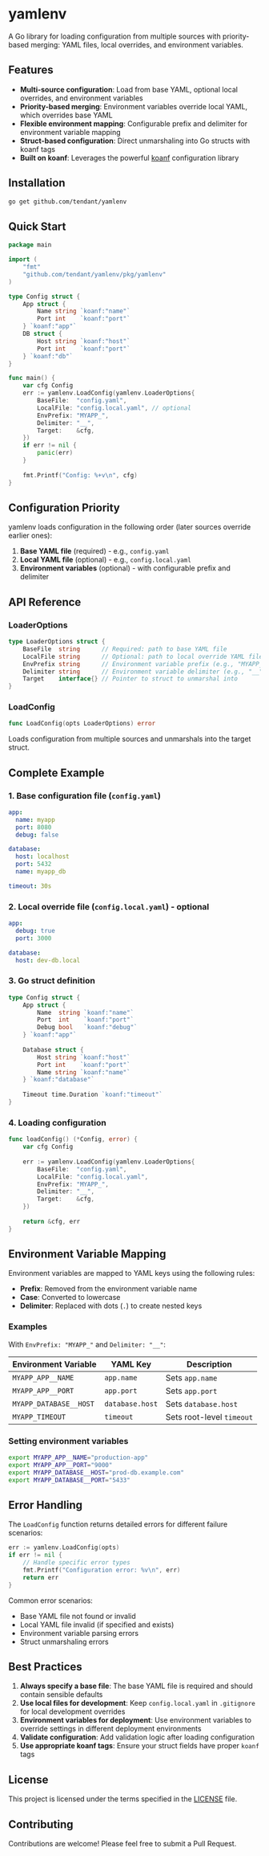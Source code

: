 # yamlenv

A Go library for loading configuration from multiple sources with priority-based merging: YAML files, local overrides, and environment variables.

## Features

- **Multi-source configuration**: Load from base YAML, optional local overrides, and environment variables
- **Priority-based merging**: Environment variables override local YAML, which overrides base YAML
- **Flexible environment mapping**: Configurable prefix and delimiter for environment variable mapping
- **Struct-based configuration**: Direct unmarshaling into Go structs with koanf tags
- **Built on koanf**: Leverages the powerful [koanf](https://github.com/knadh/koanf) configuration library

## Installation

```bash
go get github.com/tendant/yamlenv
```

## Quick Start

```go
package main

import (
    "fmt"
    "github.com/tendant/yamlenv/pkg/yamlenv"
)

type Config struct {
    App struct {
        Name string `koanf:"name"`
        Port int    `koanf:"port"`
    } `koanf:"app"`
    DB struct {
        Host string `koanf:"host"`
        Port int    `koanf:"port"`
    } `koanf:"db"`
}

func main() {
    var cfg Config
    err := yamlenv.LoadConfig(yamlenv.LoaderOptions{
        BaseFile:  "config.yaml",
        LocalFile: "config.local.yaml", // optional
        EnvPrefix: "MYAPP_",
        Delimiter: "__",
        Target:    &cfg,
    })
    if err != nil {
        panic(err)
    }
    
    fmt.Printf("Config: %+v\n", cfg)
}
```

## Configuration Priority

yamlenv loads configuration in the following order (later sources override earlier ones):

1. **Base YAML file** (required) - e.g., `config.yaml`
2. **Local YAML file** (optional) - e.g., `config.local.yaml`
3. **Environment variables** (optional) - with configurable prefix and delimiter

## API Reference

### LoaderOptions

```go
type LoaderOptions struct {
    BaseFile  string      // Required: path to base YAML file
    LocalFile string      // Optional: path to local override YAML file
    EnvPrefix string      // Environment variable prefix (e.g., "MYAPP_")
    Delimiter string      // Environment variable delimiter (e.g., "__")
    Target    interface{} // Pointer to struct to unmarshal into
}
```

### LoadConfig

```go
func LoadConfig(opts LoaderOptions) error
```

Loads configuration from multiple sources and unmarshals into the target struct.

## Complete Example

### 1. Base configuration file (`config.yaml`)

```yaml
app:
  name: myapp
  port: 8080
  debug: false

database:
  host: localhost
  port: 5432
  name: myapp_db

timeout: 30s
```

### 2. Local override file (`config.local.yaml`) - optional

```yaml
app:
  debug: true
  port: 3000

database:
  host: dev-db.local
```

### 3. Go struct definition

```go
type Config struct {
    App struct {
        Name  string `koanf:"name"`
        Port  int    `koanf:"port"`
        Debug bool   `koanf:"debug"`
    } `koanf:"app"`
    
    Database struct {
        Host string `koanf:"host"`
        Port int    `koanf:"port"`
        Name string `koanf:"name"`
    } `koanf:"database"`
    
    Timeout time.Duration `koanf:"timeout"`
}
```

### 4. Loading configuration

```go
func loadConfig() (*Config, error) {
    var cfg Config
    
    err := yamlenv.LoadConfig(yamlenv.LoaderOptions{
        BaseFile:  "config.yaml",
        LocalFile: "config.local.yaml",
        EnvPrefix: "MYAPP_",
        Delimiter: "__",
        Target:    &cfg,
    })
    
    return &cfg, err
}
```

## Environment Variable Mapping

Environment variables are mapped to YAML keys using the following rules:

- **Prefix**: Removed from the environment variable name
- **Case**: Converted to lowercase
- **Delimiter**: Replaced with dots (`.`) to create nested keys

### Examples

With `EnvPrefix: "MYAPP_"` and `Delimiter: "__"`:

| Environment Variable | YAML Key | Description |
|---------------------|----------|-------------|
| `MYAPP_APP__NAME` | `app.name` | Sets `app.name` |
| `MYAPP_APP__PORT` | `app.port` | Sets `app.port` |
| `MYAPP_DATABASE__HOST` | `database.host` | Sets `database.host` |
| `MYAPP_TIMEOUT` | `timeout` | Sets root-level `timeout` |

### Setting environment variables

```bash
export MYAPP_APP__NAME="production-app"
export MYAPP_APP__PORT="9000"
export MYAPP_DATABASE__HOST="prod-db.example.com"
export MYAPP_DATABASE__PORT="5433"
```

## Error Handling

The `LoadConfig` function returns detailed errors for different failure scenarios:

```go
err := yamlenv.LoadConfig(opts)
if err != nil {
    // Handle specific error types
    fmt.Printf("Configuration error: %v\n", err)
    return err
}
```

Common error scenarios:
- Base YAML file not found or invalid
- Local YAML file invalid (if specified and exists)
- Environment variable parsing errors
- Struct unmarshaling errors

## Best Practices

1. **Always specify a base file**: The base YAML file is required and should contain sensible defaults
2. **Use local files for development**: Keep `config.local.yaml` in `.gitignore` for local development overrides
3. **Environment variables for deployment**: Use environment variables to override settings in different deployment environments
4. **Validate configuration**: Add validation logic after loading configuration
5. **Use appropriate koanf tags**: Ensure your struct fields have proper `koanf` tags

## License

This project is licensed under the terms specified in the [LICENSE](LICENSE) file.

## Contributing

Contributions are welcome! Please feel free to submit a Pull Request.
